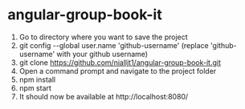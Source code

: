 # angular-group-book-it

1. Go to directory where you want to save the project
2. git config --global user.name 'github-username' (replace 'github-username' with your github username)
3. git clone https://github.com/nialljt1/angular-group-book-it.git
4. Open a command prompt and navigate to the project folder
5. npm install
6. npm start
7. It should now be available at http://localhost:8080/